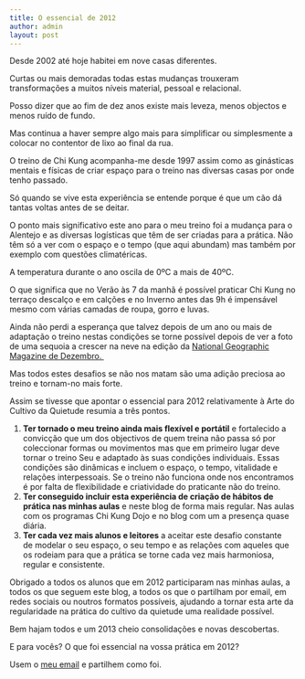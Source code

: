 ```yaml
---
title: O essencial de 2012
author: admin
layout: post
---
```

Desde 2002 até hoje habitei em nove casas diferentes.

Curtas ou mais demoradas todas estas mudanças trouxeram transformações a muitos níveis material, pessoal e relacional.

Posso dizer que ao fim de dez anos existe mais leveza, menos objectos e menos ruído de fundo.

Mas continua a haver sempre algo mais para simplificar ou simplesmente a colocar no contentor de lixo ao final da rua.

O treino de Chi Kung acompanha-me desde 1997 assim como as ginásticas mentais e físicas de criar espaço para o treino nas diversas casas por onde tenho passado.

Só quando se vive esta experiência se entende porque é que um cão dá tantas voltas antes de se deitar.

O ponto mais significativo este ano para o meu treino foi a mudança para o Alentejo e as diversas logísticas que têm de ser criadas para a prática. Não têm só a ver com o espaço e o tempo (que aqui abundam) mas também por exemplo com questões climatéricas.

A temperatura durante o ano oscila de 0ºC a mais de 40ºC.

O que significa que no Verão às 7 da manhã é possível praticar Chi Kung no terraço descalço e em calções e no Inverno antes das 9h é impensável mesmo com várias camadas de roupa, gorro e luvas.

Ainda não perdi a esperança que talvez depois de um ano ou mais de adaptação o treino nestas condições se torne possível depois de ver a foto de uma sequoia a crescer na neve na edição da <a href="http://ngm.nationalgeographic.com/field-test/first-look/2012-07-02/giant-sequoias" target="_blank">National Geographic Magazine de Dezembro. </a>

Mas todos estes desafios se não nos matam são uma adição preciosa ao treino e tornam-no mais forte.

Assim se tivesse que apontar o essencial para 2012 relativamente à Arte do Cultivo da Quietude resumia a três pontos.

1.  **Ter tornado o meu treino ainda mais flexível e portátil** e fortalecido a convicção que um dos objectivos de quem treina não passa só por coleccionar formas ou movimentos mas que em primeiro lugar deve tornar o treino Seu e adaptado às suas condições individuais. Essas condições são dinâmicas e incluem o espaço, o tempo, vitalidade e relações interpessoais. Se o treino não funciona onde nos encontramos é por falta de flexibilidade e criatividade do praticante não do treino.
2.  **Ter conseguido incluir esta experiência de criação de hábitos de prática nas minhas aulas** e neste blog de forma mais regular. Nas aulas com os programas Chi Kung Dojo e no blog com um a presença quase diária.
3.  **Ter cada vez mais alunos e leitores** a aceitar este desafio constante de modelar o seu espaço, o seu tempo e as relações com aqueles que os rodeiam para que a prática se torne cada vez mais harmoniosa, regular e consistente.

Obrigado a todos os alunos que em 2012 participaram nas minhas aulas, a todos os que seguem este blog, a todos os que o partilham por email, em redes sociais ou noutros formatos possíveis, ajudando a tornar esta arte da regularidade na prática do cultivo da quietude uma realidade possível.

Bem hajam todos e um 2013 cheio consolidações e novas descobertas.

E para vocês? O que foi essencial na vossa prática em 2012?

Usem o <a href="mailto:devagar@devagar.org" target="_blank">meu email</a> e partilhem como foi.